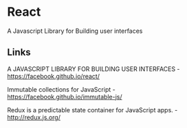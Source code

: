 # React
A Javascript Library for Building user interfaces

## Links

A JAVASCRIPT LIBRARY FOR BUILDING USER INTERFACES - https://facebook.github.io/react/

Immutable collections for JavaScript - https://facebook.github.io/immutable-js/

Redux is a predictable state container for JavaScript apps. - http://redux.js.org/


